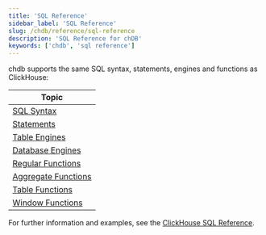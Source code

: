 ```yaml
---
title: 'SQL Reference'
sidebar_label: 'SQL Reference'
slug: /chdb/reference/sql-reference
description: 'SQL Reference for chDB'
keywords: ['chdb', 'sql reference']
---
```


chdb supports the same SQL syntax, statements, engines and functions as ClickHouse:

| Topic                      |
|----------------------------|
| [SQL Syntax](/sql-reference/syntax)          |
| [Statements](/sql-reference/statements)          |
| [Table Engines](/engines/table-engines)       |
| [Database Engines](/engines/database-engines)    |
| [Regular Functions](/sql-reference/functions)   |
| [Aggregate Functions](/sql-reference/aggregate-functions) |
| [Table Functions](/sql-reference/table-functions)     | 
| [Window Functions](/sql-reference/window-functions)    |

For further information and examples, see the [ClickHouse SQL Reference](/sql-reference).